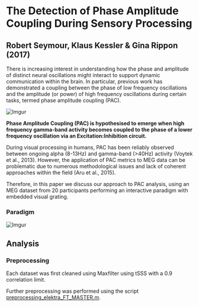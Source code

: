 # The Detection of Phase Amplitude Coupling During Sensory Processing
## Robert Seymour, Klaus Kessler & Gina Rippon (2017)

There is increasing interest in understanding how the phase and amplitude of distinct neural oscillations might interact to support dynamic communication within the brain. In particular, previous work has demonstrated a coupling between the phase of low frequency oscillations and the amplitude (or power) of high frequency oscillations during certain tasks, termed phase amplitude coupling (PAC).

![Imgur](http://i.imgur.com/Jsrrwbt.jpg)

**Phase Amplitude Coupling (PAC) is hypothesised to emerge when high frequency gamma-band activity becomes coupled to the phase of a lower frequency oscillation via an Excitation:Inhibition circuit.**


During visual processing in humans, PAC has been reliably observed between ongoing alpha (8-13Hz) and gamma-band (>40Hz) activity (Voytek et al., 2013). However, the application of PAC metrics to MEG data can be problematic due to numerous methodological issues and lack of coherent approaches within the field (Aru et al., 2015). 

Therefore, in this paper we discuss our approach to PAC analysis, using an MEG dataset from 20 participants performing an interactive paradigm with embedded visual grating. 

### Paradigm 

![Imgur](http://i.imgur.com/dzT8Kdp.png)

## Analysis

### Preprocessing

Each dataset was first cleaned using Maxfilter using tSSS with a 0.9 correlation limit.

Further preprocessing was performed using the script [preprocessing_elektra_FT_MASTER.m](https://github.com/neurofractal/MEG_preprocessing/blame/master/preprocessing_elektra_FT_MASTER.m).



